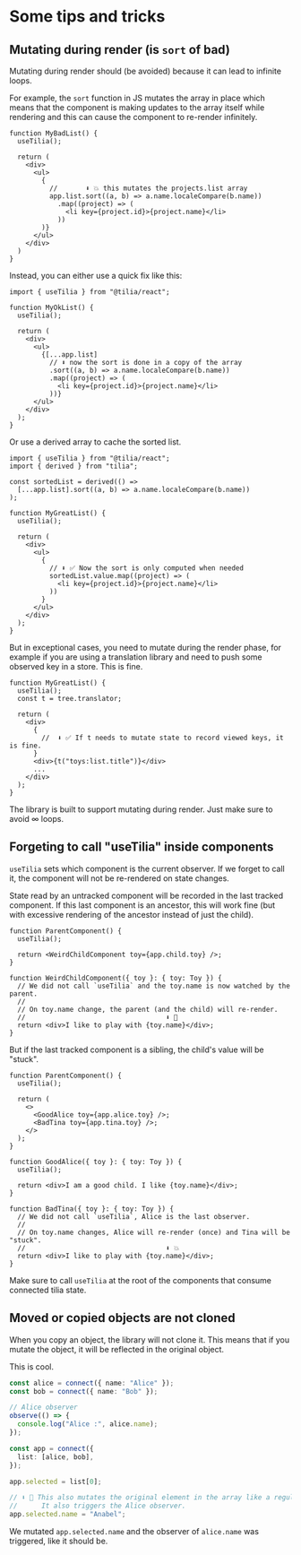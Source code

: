 # Some tips and tricks

## Mutating during render (is `sort` of bad)

Mutating during render should (be avoided) because it can lead to infinite loops.

For example, the `sort` function in JS mutates the array in place which means that the component is making updates to the array itself while rendering and this can cause the component to re-render infinitely.

```tsx
function MyBadList() {
  useTilia();

  return (
    <div>
      <ul>
        {
          //       ⬇️ 💥 this mutates the projects.list array
          app.list.sort((a, b) => a.name.localeCompare(b.name))
            .map((project) => (
              <li key={project.id}>{project.name}</li>
            ))
        )}
      </ul>
    </div>
  )
}
```

Instead, you can either use a quick fix like this:

```tsx
import { useTilia } from "@tilia/react";

function MyOkList() {
  useTilia();

  return (
    <div>
      <ul>
        {[...app.list]
          // ⬇️ now the sort is done in a copy of the array
          .sort((a, b) => a.name.localeCompare(b.name))
          .map((project) => (
            <li key={project.id}>{project.name}</li>
          ))}
      </ul>
    </div>
  );
}
```

Or use a derived array to cache the sorted list.

```tsx
import { useTilia } from "@tilia/react";
import { derived } from "tilia";

const sortedList = derived(() =>
  [...app.list].sort((a, b) => a.name.localeCompare(b.name))
);

function MyGreatList() {
  useTilia();

  return (
    <div>
      <ul>
        {
          // ⬇️ ✅ Now the sort is only computed when needed
          sortedList.value.map((project) => (
            <li key={project.id}>{project.name}</li>
          ))
        }
      </ul>
    </div>
  );
}
```

But in exceptional cases, you need to mutate during the render phase, for example if you are using a translation library and need to push some observed key in a store. This is fine.

```tsx
function MyGreatList() {
  useTilia();
  const t = tree.translator;

  return (
    <div>
      {
        //  ⬇️ ✅ If t needs to mutate state to record viewed keys, it is fine.
      }
      <div>{t("toys:list.title")}</div>
      ...
    </div>
  );
}
```

The library is built to support mutating during render. Just make sure to avoid ∞ loops.

## Forgeting to call "useTilia" inside components

`useTilia` sets which component is the current observer. If we forget to call it, the component will not be re-rendered on state changes.

State read by an untracked component will be recorded in the last tracked component. If this last component is an ancestor, this will work fine (but with excessive rendering of the ancestor instead of just the child).

```tsx
function ParentComponent() {
  useTilia();

  return <WeirdChildComponent toy={app.child.toy} />;
}

function WeirdChildComponent({ toy }: { toy: Toy }) {
  // We did not call `useTilia` and the toy.name is now watched by the parent.
  //
  // On toy.name change, the parent (and the child) will re-render.
  //                                   ⬇️ 🥺
  return <div>I like to play with {toy.name}</div>;
}
```

But if the last tracked component is a sibling, the child's value will be "stuck".

```tsx
function ParentComponent() {
  useTilia();

  return (
    <>
      <GoodAlice toy={app.alice.toy} />;
      <BadTina toy={app.tina.toy} />;
    </>
  );
}

function GoodAlice({ toy }: { toy: Toy }) {
  useTilia();

  return <div>I am a good child. I like {toy.name}</div>;
}

function BadTina({ toy }: { toy: Toy }) {
  // We did not call `useTilia`, Alice is the last observer.
  //
  // On toy.name changes, Alice will re-render (once) and Tina will be "stuck".
  //                                   ⬇️ 💥
  return <div>I like to play with {toy.name}</div>;
}
```

Make sure to call `useTilia` at the root of the components that consume connected tilia state.

## Moved or copied objects are not cloned

When you copy an object, the library will not clone it. This means that if you mutate the object, it will be reflected in the original object.

This is cool.

```ts
const alice = connect({ name: "Alice" });
const bob = connect({ name: "Bob" });

// Alice observer
observe(() => {
  console.log("Alice :", alice.name);
});

const app = connect({
  list: [alice, bob],
});

app.selected = list[0];

// ⬇️ 🦄 This also mutates the original element in the array like a regular JS object.
//      It also triggers the Alice observer.
app.selected.name = "Anabel";
```

We mutated `app.selected.name` and the observer of `alice.name` was triggered, like it should be.
